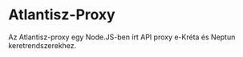 # Atlantisz-Proxy

Az Atlantisz-proxy egy Node.JS-ben írt API proxy e-Kréta és Neptun keretrendszerekhez. 